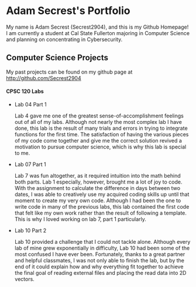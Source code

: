 # Adam Secrest's Portfolio

My name is Adam Secrest (Secrest2904), and this is my Github Homepage! I am currently a 
student at Cal State Fullerton majoring in Computer Science and planning on concentrating 
in Cybersecurity. 

## Computer Science Projects

My past projects can be found on my github page at http://github.com/Secrest2904

#### CPSC 120 Labs

* Lab 04 Part 1

	Lab 4 gave me one of the greatest sense-of-accomplishment feelings out of all of my labs. 
Although not nearly the most complex lab I have done, this lab is the result of many trials and 
errors in trying to integrate functions for the first time. The satisfaction of having the various 
pieces of my code come together and give me the correct solution revived a motivation to pursue 
computer science, which is why this lab is special to me. 

* Lab 07 Part 1

	Lab 7 was fun altogether, as it required intuition into the math behind both parts. Lab 1 
especially, however, brought me a lot of joy to code. With the assignment to calculate the difference 
in days between two dates, I was able to creatively use my acquired coding skills up until that 
moment to create my very own code. Although I had been the one to write code in many of the previous 
labs, this lab contained the first code that felt like my own work rather than the result of 
following a template. This is why I loved working on lab 7, part 1 particularly. 

* Lab 10 Part 2

	Lab 10 provided a challenge that I could not tackle alone. Although every lab of mine grew 
exponentially in difficulty, Lab 10 had been some of the most confused I have ever been. Fortunately, 
thanks to a great partner and helpful classmates, I was not only able to finish the lab, but by the end 
of it could explain how and why everything fit together to achieve the final goal of reading external 
files and placing the read data into 2D vectors. 
